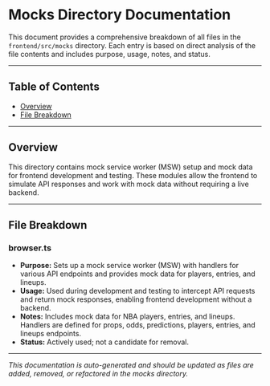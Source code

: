 # Mocks Directory Documentation

This document provides a comprehensive breakdown of all files in the `frontend/src/mocks` directory. Each entry is based on direct analysis of the file contents and includes purpose, usage, notes, and status.

---

## Table of Contents

- [Overview](#overview)
- [File Breakdown](#file-breakdown)

---

## Overview

This directory contains mock service worker (MSW) setup and mock data for frontend development and testing. These modules allow the frontend to simulate API responses and work with mock data without requiring a live backend.

---

## File Breakdown

### browser.ts
- **Purpose:** Sets up a mock service worker (MSW) with handlers for various API endpoints and provides mock data for players, entries, and lineups.
- **Usage:** Used during development and testing to intercept API requests and return mock responses, enabling frontend development without a backend.
- **Notes:** Includes mock data for NBA players, entries, and lineups. Handlers are defined for props, odds, predictions, players, entries, and lineups endpoints.
- **Status:** Actively used; not a candidate for removal.

---

*This documentation is auto-generated and should be updated as files are added, removed, or refactored in the mocks directory.*
